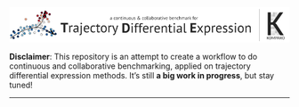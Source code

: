 
![komparo / Trajectory Differential Expression](docs/figures/logo.png)

**Disclaimer**: This repository is an attempt to create a workflow to do
continuous and collaborative benchmarking, applied on trajectory
differential expression methods. It’s still **a big work in progress**,
but stay tuned\!

-----
